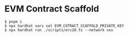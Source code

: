# EVM Contract Scaffold

```
$ pnpm i
$ npx hardhat vars set EVM_COTRACT_SCAFFOLD_PRIVATE_KEY
$ npx hardhat run ./scripts/erc20.ts --network xxx
```
